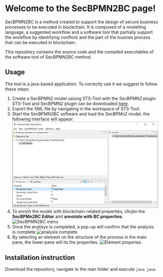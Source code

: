 # Welcome to the SecBPMN2BC page!

SecBPMN2BC is a method created to support the design of secure business processes to be executed in blockchain. It is composed of a modelling language, a suggested workflow and a software tool that partially support the workflow by identifying conflicts and the part of the busines process that can be executed in blockchain.

This repository contains the source code and the compiled executables of the software tool of SecBPMN2BC method.

## Usage
The tool is a java-based application. 
To correctly use it we suggest to follow these steps:

1. Create a SecBPMN2 model usiong STS-Tool with the SecBPMN2 plugin. STS-Tool and SecBPMN2 plugin can be downloaded [here](https://www.sts-tool.eu). 
2. Export the XML file by navigating in the workspace of STS-Tool.
3. Start the SecBPMN2BC software and load the SecBPMn2 model. the following interface will appear:
![initial interface](https://github.com/MattiaSalnitri/SecBPMN2BC/blob/main/documentation/images/1-initialModel.png)
4. To enrich the model with blockchain-related properties, clicjkn the **SecBPMn2BC Editor** and **annotate with BC properties**.
![SecBPMN2BC menu](image.jpg)
5. Once the analisys is completed, a pop-up will confirm that the analysis is complete
![analysis complete](image.jpg)
6. By selecting an element on the structure of the process in the main pane, the lower pane will its the properties. 
![Element properies](image.jpg)

## Installation instruction 
Download the repository, navigate to the man folder and execute
`java java`

